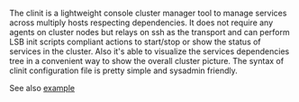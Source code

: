 The clinit is a lightweight console cluster manager tool to manage services across multiply hosts respecting dependencies.
It does not require any agents on cluster nodes but relays on ssh as the transport and can perform LSB init scripts compliant actions to start/stop or show the status of services in the cluster.
Also it's able to visualize the services dependencies tree in a convenient way to show the overall cluster picture.
The syntax of clinit configuration file is pretty simple and sysadmin friendly.

See also <A HREF=example>example</A>

